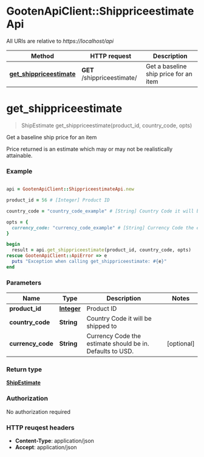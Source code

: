 # GootenApiClient::ShippriceestimateApi

All URIs are relative to *https://localhost/api*

Method | HTTP request | Description
------------- | ------------- | -------------
[**get_shippriceestimate**](ShippriceestimateApi.md#get_shippriceestimate) | **GET** /shippriceestimate/ | Get a baseline ship price for an item




# **get_shippriceestimate**
> ShipEstimate get_shippriceestimate(product_id, country_code, opts)

Get a baseline ship price for an item

Price returned is an estimate which may or may not be realistically attainable.

### Example
```ruby

api = GootenApiClient::ShippriceestimateApi.new

product_id = 56 # [Integer] Product ID

country_code = "country_code_example" # [String] Country Code it will be shipped to

opts = { 
  currency_code: "currency_code_example" # [String] Currency Code the estimate should be in. Defaults to USD.
}

begin
  result = api.get_shippriceestimate(product_id, country_code, opts)
rescue GootenApiClient::ApiError => e
  puts "Exception when calling get_shippriceestimate: #{e}"
end
```

### Parameters

Name | Type | Description  | Notes
------------- | ------------- | ------------- | -------------
 **product_id** | [**Integer**](.md)| Product ID | 
 **country_code** | **String**| Country Code it will be shipped to | 
 **currency_code** | **String**| Currency Code the estimate should be in. Defaults to USD. | [optional] 


### Return type

[**ShipEstimate**](ShipEstimate.md)

### Authorization

No authorization required

### HTTP reuqest headers

 - **Content-Type**: application/json
 - **Accept**: application/json





